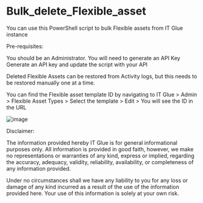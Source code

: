 # Bulk_delete_Flexible_asset
You can use this PowerShell script to bulk Flexible assets from IT Glue instance

Pre-requisites:

You should be an Administrator. You will need to generate an API Key Generate an API key and update the script with your API

Deleted Flexible Assets can be restored from Activity logs, but this needs to be restored manually one at a time.

You can find the Flexible asset template ID by navigating to IT Glue > Admin > Flexible Asset Types > Select the template > Edit > You will see the ID in the URL

![image](https://github.com/user-attachments/assets/3e59a2ed-a318-4464-aa38-5b97fe9e00e1)

Disclaimer:

The information provided hereby IT Glue is for general informational purposes only. All information is provided in good faith, however, we make no representations or warranties of any kind, express or implied, regarding the accuracy, adequacy, validity, reliability, availability, or completeness of any information provided.

Under no circumstances shall we have any liability to you for any loss or damage of any kind incurred as a result of the use of the information provided here. Your use of this information is solely at your own risk.

